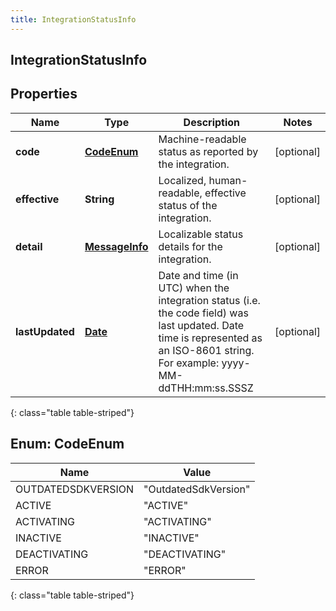 ```yaml
---
title: IntegrationStatusInfo
---
```

## IntegrationStatusInfo


## Properties

| Name | Type | Description | Notes |
| ------------ | ------------- | ------------- | ------------- |
| **code** | [**CodeEnum**](#CodeEnum) | Machine-readable status as reported by the integration. |  [optional] |
| **effective** | **String** | Localized, human-readable, effective status of the integration. |  [optional] |
| **detail** | [**MessageInfo**](MessageInfo.html) | Localizable status details for the integration. |  [optional] |
| **lastUpdated** | [**Date**](Date.html) | Date and time (in UTC) when the integration status (i.e. the code field) was last updated. Date time is represented as an ISO-8601 string. For example: yyyy-MM-ddTHH:mm:ss.SSSZ |  [optional] |
{: class="table table-striped"}


<a name="CodeEnum"></a>

## Enum: CodeEnum

| Name | Value |
| ---- | ----- |
| OUTDATEDSDKVERSION | &quot;OutdatedSdkVersion&quot; |
| ACTIVE | &quot;ACTIVE&quot; |
| ACTIVATING | &quot;ACTIVATING&quot; |
| INACTIVE | &quot;INACTIVE&quot; |
| DEACTIVATING | &quot;DEACTIVATING&quot; |
| ERROR | &quot;ERROR&quot; |
{: class="table table-striped"}



